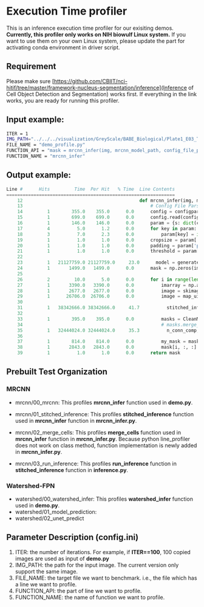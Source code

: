 # Execution Time profiler
This is an inference execution time profiler for our exisiting demos. **Currently, this profiler only works on NIH biowulf Linux system.** If you want to use them on your own Linux system, please update the part for activating conda environment in driver script.

## Requirement
Please make sure [https://github.com/CBIIT/nci-hitif/tree/master/framework-nucleus-segmentation/inference](Inference of Cell Object Detection and Segmentation) works first. If everything in the link works, you are ready for running this profiler.

## Input example:
```bash
ITER = 1
IMG_PATH="../../../visualization/GreyScale/BABE_Biological/Plate1_E03_T0001FF001Zall.tif"
FILE_NAME = "demo_profile.py"
FUNCTION_API = "mask = mrcnn_infer(img, mrcnn_model_path, config_file_path)"
FUNCTION_NAME = "mrcnn_infer"
```
## Output example:
```python
Line #      Hits         Time  Per Hit   % Time  Line Contents
==============================================================
    12                                           def mrcnn_infer(img, mrcnn_model_path, config_file_path):
    13                                               # Config File Parser
    14         1        355.0    355.0      0.0      config = configparser.ConfigParser()
    15         1        699.0    699.0      0.0      config.read(config_file_path)
    16         1        146.0    146.0      0.0      param = {s: dict(config.items(s)) for s in config.sections()}['general']
    17         4          5.0      1.2      0.0      for key in param:
    18         3          7.0      2.3      0.0          param[key] = int(param[key])
    19         1          1.0      1.0      0.0      cropsize = param['cropsize']
    20         1          1.0      1.0      0.0      padding = param['padding']
    21         1          1.0      1.0      0.0      threshold = param['threshold']
    22                                           
    23         1   21127759.0 21127759.0     23.0      model = generate_inference_model(mrcnn_model_path, cropsize)
    24         1       1499.0   1499.0      0.0      mask = np.zeros(img.shape)
    25                                           
    26         2         10.0      5.0      0.0      for i in range(len(img)):
    27         1       3390.0   3390.0      0.0          imarray = np.array(img[i]).astype('uint16')
    28         1       2677.0   2677.0      0.0          image = skimage.color.gray2rgb(imarray)
    29         1      26706.0  26706.0      0.0          image = map_uint16_to_uint8(image)
    30                                           
    31         1   38342666.0 38342666.0     41.7          stitched_inference_stack, num_times_visited = stitched_inference(image, cropsize, model, padding=padding)
    32                                           
    33         1        395.0    395.0      0.0          masks = CleanMask(stitched_inference_stack, threshold, )
    34                                                   # masks.merge_cells()
    35         1   32444024.0 32444024.0     35.3          n_conn_comp, graph_labels = merge_cells(masks)
    36                                           
    37         1        814.0    814.0      0.0          my_mask = masks.getMasks().astype("int16")
    38         1       2843.0   2843.0      0.0          mask[i, :, :] = my_mask
    39         1          1.0      1.0      0.0      return mask
```

## Prebuilt Test Organization
### MRCNN
* mrcnn/00_mrcnn:
This profiles **mrcnn_infer** function used in **demo.py**.

* mrcnn/01_stitched_inference:
This profiles **stitched_inference** function used in **mrcnn_infer** function in **mrcnn_infer.py**.

* mrcnn/02_merge_cells:
This profiles **merge_cells** function used in **mrcnn_infer** function in **mrcnn_infer.py**.
Because python line_profiler does not work on class method, function implementation is newly added in **mrcnn_infer.py**.

* mrcnn/03_run_inference:
This profiles **run_inference** function in **stitched_inference** function in **inference.py**.

### Watershed-FPN
* watershed/00_watershed_infer:
This profiles **watershed_infer** function used in **demo.py**.
* watershed/01_model_prediction:
* watershed/02_unet_predict

## Parameter Description (**config.ini**)
1. ITER: the number of iterations. For example, if **ITER==100**, 100 copied images are used as input of **demo.py**
2. IMG_PATH: the path for the input image. The current version only support the same image.
3. FILE_NAME: the target file we want to benchmark. i.e., the file which has a line we want to profile.
4. FUNCTION_API: the part of line we want to profile.
5. FUNCTION_NAME: the name of function we want to profile.
